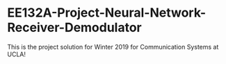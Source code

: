 # EE132A-Project-Neural-Network-Receiver-Demodulator
This is the project solution for Winter 2019 for Communication Systems at UCLA! 
